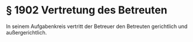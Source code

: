 # § 1902 Vertretung des Betreuten
In seinem Aufgabenkreis vertritt der Betreuer den Betreuten gerichtlich und außergerichtlich.